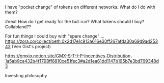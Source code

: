 I have "pocket change" of tokens on different networks. What do I do with them?

#next How do I get ready for the bull run? What tokens should I buy? Collabland?? 

For fun things I could buy with "spare change" ... https://zora.co/collect/oeth:0x2d17e1c913a616e30ff267afda30a69d9ad25343 (Ven Gist's project)

https://gmxio.notion.site/GMX-S-T-I-P-Incentives-Distribution-1a5ab9ca432b4f1798ff8810ce51fec3#a2d1ea61dd1147b195b7e3bd769348d3

Investing philosophy



